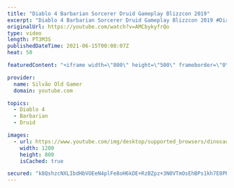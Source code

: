 ```yaml
---
title: "Diablo 4 Barbarian Sorcerer Druid Gameplay Blizzcon 2019"
excerpt: "Diablo 4 Barbarian Sorcerer Druid Gameplay Blizzcon 2019 #Diablo #E3 #Trailer #E32021 #Official #Playstation #Xbox #PC ..."
originalUrl: https://youtube.com/watch?v=AMCbykyfrQo
type: video
length: PT3M3S
publishedDateTime: 2021-06-15T00:08:07Z
heat: 50

featuredContent: "<iframe width=\"800\" height=\"500\" frameborder=\"0\" src=\"https://www.youtube.com/embed/AMCbykyfrQo\" allow=\"accelerometer; autoplay; encrypted-media; gyroscope; picture-in-picture\" allowfullscreen></iframe>"

provider:
  name: Silvão Old Gamer
  domain: youtube.com

topics:
  - Diablo 4
  - Barbarian
  - Druid

images:
  - url: https://www.youtube.com/img/desktop/supported_browsers/dinosaur.png
    width: 1200
    height: 800
    isCached: true

secured: "k8QshzcNXLIbdHbVOEeN4plFe8oH6kDE+RzBZpz+3N0VTmOsEhBPs1kh7E8PRtxsov0IC+BXuFPYPnZX2CeMXZQKd3XMs6n5m4u7vg4QURwYeoH8IRbSAnAiZSHrU2USdfX7xtAr2IleuxielkrVc+cvCvbR0BCOkR/LP2KCpvT+rs1doZ4K0hXp7jRlKfTRblr3Q+Wq2sboAo28nXTqRmQg274Wi9qYeVVUt8t4sOffXLPcZDZsqul66lWkYmhR2/kvSM4cSMMFHqxVcC2sMgSHebaILDjI0x5VV4SkCpZcNnzTbLXXypL9WbXxWXxioZHPKAngAV0LZsLjok1YHaFnqFisfgylnrnbt1TKSQcYnOKknEML2cyKNKx070NRWrn/5wXi54wTP13tGjL8k/sYg/c/ENlWAB22gAlf5J0=;yxS/deWpu8Mi9KhHx24ngw=="
---
```



